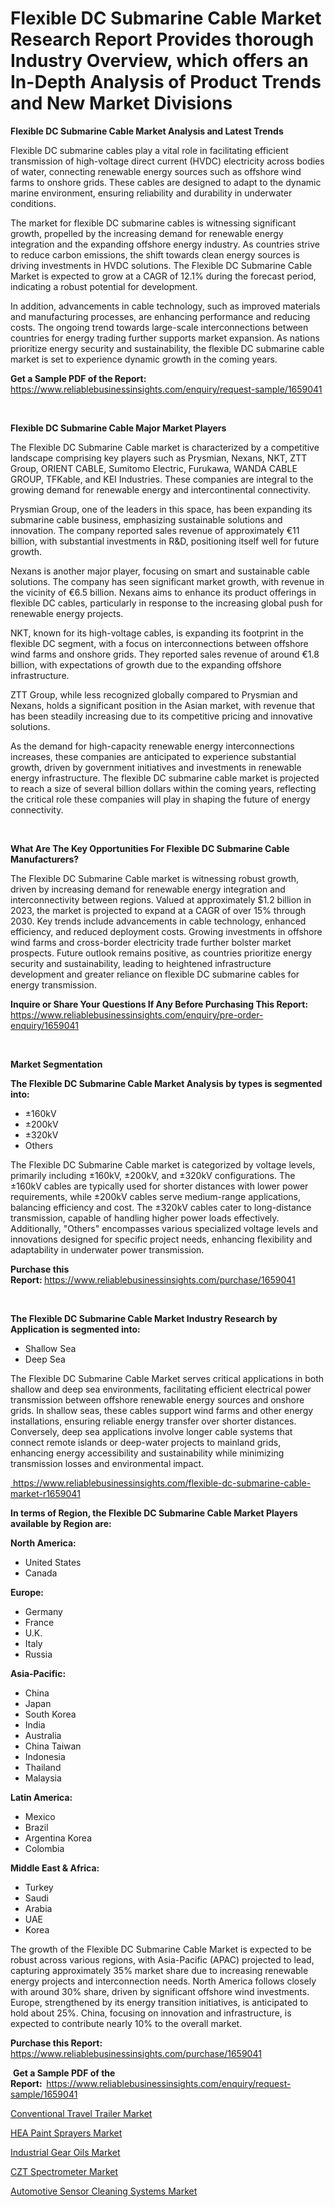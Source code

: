 <p><h1>Flexible DC Submarine Cable Market Research Report Provides thorough Industry Overview, which offers an In-Depth Analysis of Product Trends and New Market Divisions</h1></p><p><strong>Flexible DC Submarine Cable Market Analysis and Latest Trends</strong></p>
<p><p>Flexible DC submarine cables play a vital role in facilitating efficient transmission of high-voltage direct current (HVDC) electricity across bodies of water, connecting renewable energy sources such as offshore wind farms to onshore grids. These cables are designed to adapt to the dynamic marine environment, ensuring reliability and durability in underwater conditions.</p><p>The market for flexible DC submarine cables is witnessing significant growth, propelled by the increasing demand for renewable energy integration and the expanding offshore energy industry. As countries strive to reduce carbon emissions, the shift towards clean energy sources is driving investments in HVDC solutions. The Flexible DC Submarine Cable Market is expected to grow at a CAGR of 12.1% during the forecast period, indicating a robust potential for development.</p><p>In addition, advancements in cable technology, such as improved materials and manufacturing processes, are enhancing performance and reducing costs. The ongoing trend towards large-scale interconnections between countries for energy trading further supports market expansion. As nations prioritize energy security and sustainability, the flexible DC submarine cable market is set to experience dynamic growth in the coming years.</p></p>
<p><strong>Get a Sample PDF of the Report:&nbsp;</strong> <a href="https://www.reliablebusinessinsights.com/enquiry/request-sample/1659041?utm_campaign=1094&utm_medium=2&utm_source=Github&utm_content=ia&utm_term=09122024&utm_id=flexible-dc-submarine-cable">https://www.reliablebusinessinsights.com/enquiry/request-sample/1659041</a></p>
<p>&nbsp;</p>
<p><strong>Flexible DC Submarine Cable Major Market Players</strong></p>
<p><p>The Flexible DC Submarine Cable market is characterized by a competitive landscape comprising key players such as Prysmian, Nexans, NKT, ZTT Group, ORIENT CABLE, Sumitomo Electric, Furukawa, WANDA CABLE GROUP, TFKable, and KEI Industries. These companies are integral to the growing demand for renewable energy and intercontinental connectivity.</p><p>Prysmian Group, one of the leaders in this space, has been expanding its submarine cable business, emphasizing sustainable solutions and innovation. The company reported sales revenue of approximately €11 billion, with substantial investments in R&D, positioning itself well for future growth.</p><p>Nexans is another major player, focusing on smart and sustainable cable solutions. The company has seen significant market growth, with revenue in the vicinity of €6.5 billion. Nexans aims to enhance its product offerings in flexible DC cables, particularly in response to the increasing global push for renewable energy projects.</p><p>NKT, known for its high-voltage cables, is expanding its footprint in the flexible DC segment, with a focus on interconnections between offshore wind farms and onshore grids. They reported sales revenue of around €1.8 billion, with expectations of growth due to the expanding offshore infrastructure.</p><p>ZTT Group, while less recognized globally compared to Prysmian and Nexans, holds a significant position in the Asian market, with revenue that has been steadily increasing due to its competitive pricing and innovative solutions.</p><p>As the demand for high-capacity renewable energy interconnections increases, these companies are anticipated to experience substantial growth, driven by government initiatives and investments in renewable energy infrastructure. The flexible DC submarine cable market is projected to reach a size of several billion dollars within the coming years, reflecting the critical role these companies will play in shaping the future of energy connectivity.</p></p>
<p>&nbsp;</p>
<p><strong>What Are The Key Opportunities For Flexible DC Submarine Cable Manufacturers?</strong></p>
<p><p>The Flexible DC Submarine Cable market is witnessing robust growth, driven by increasing demand for renewable energy integration and interconnectivity between regions. Valued at approximately $1.2 billion in 2023, the market is projected to expand at a CAGR of over 15% through 2030. Key trends include advancements in cable technology, enhanced efficiency, and reduced deployment costs. Growing investments in offshore wind farms and cross-border electricity trade further bolster market prospects. Future outlook remains positive, as countries prioritize energy security and sustainability, leading to heightened infrastructure development and greater reliance on flexible DC submarine cables for energy transmission.</p></p>
<p><strong>Inquire or Share Your Questions If Any Before Purchasing This Report:</strong> <a href="https://www.reliablebusinessinsights.com/enquiry/pre-order-enquiry/1659041?utm_campaign=1094&utm_medium=2&utm_source=Github&utm_content=ia&utm_term=09122024&utm_id=flexible-dc-submarine-cable">https://www.reliablebusinessinsights.com/enquiry/pre-order-enquiry/1659041</a></p>
<p>&nbsp;</p>
<p><strong>Market Segmentation</strong></p>
<p><strong>The Flexible DC Submarine Cable Market Analysis by types is segmented into:</strong></p>
<p><ul><li>±160kV</li><li>±200kV</li><li>±320kV</li><li>Others</li></ul></p>
<p><p>The Flexible DC Submarine Cable market is categorized by voltage levels, primarily including ±160kV, ±200kV, and ±320kV configurations. The ±160kV cables are typically used for shorter distances with lower power requirements, while ±200kV cables serve medium-range applications, balancing efficiency and cost. The ±320kV cables cater to long-distance transmission, capable of handling higher power loads effectively. Additionally, "Others" encompasses various specialized voltage levels and innovations designed for specific project needs, enhancing flexibility and adaptability in underwater power transmission.</p></p>
<p><strong>Purchase this Report:&nbsp;</strong><a href="https://www.reliablebusinessinsights.com/purchase/1659041?utm_campaign=1094&utm_medium=2&utm_source=Github&utm_content=ia&utm_term=09122024&utm_id=flexible-dc-submarine-cable">https://www.reliablebusinessinsights.com/purchase/1659041</a></p>
<p>&nbsp;</p>
<p><strong>The Flexible DC Submarine Cable Market Industry Research by Application is segmented into:</strong></p>
<p><ul><li>Shallow Sea</li><li>Deep Sea</li></ul></p>
<p><p>The Flexible DC Submarine Cable Market serves critical applications in both shallow and deep sea environments, facilitating efficient electrical power transmission between offshore renewable energy sources and onshore grids. In shallow seas, these cables support wind farms and other energy installations, ensuring reliable energy transfer over shorter distances. Conversely, deep sea applications involve longer cable systems that connect remote islands or deep-water projects to mainland grids, enhancing energy accessibility and sustainability while minimizing transmission losses and environmental impact.</p></p>
<p><a href="https://www.reliablebusinessinsights.com/flexible-dc-submarine-cable-market-r1659041?utm_campaign=1094&utm_medium=2&utm_source=Github&utm_content=ia&utm_term=09122024&utm_id=flexible-dc-submarine-cable">&nbsp;https://www.reliablebusinessinsights.com/flexible-dc-submarine-cable-market-r1659041</a></p>
<p><strong>In terms of Region, the Flexible DC Submarine Cable Market Players available by Region are:</strong></p>
<p>
    <p> <strong> North America: </strong>
        <ul>
            <li>United States</li>
            <li>Canada</li>
        </ul>
        </p> 
    <p> <strong> Europe: </strong>
        <ul>
            <li>Germany</li>
            <li>France</li>
            <li>U.K.</li>
            <li>Italy</li>
            <li>Russia</li>
        </ul>
        </p> 
    <p> <strong> Asia-Pacific: </strong>
        <ul>
            <li>China</li>
            <li>Japan</li>
            <li>South Korea</li>
            <li>India</li>
            <li>Australia</li>
            <li>China Taiwan</li>
            <li>Indonesia</li>
            <li>Thailand</li>
            <li>Malaysia</li>
        </ul>
        </p> 
    <p> <strong> Latin America: </strong>
        <ul>
            <li>Mexico</li>
            <li>Brazil</li>
            <li>Argentina Korea</li>
            <li>Colombia</li>
        </ul>
        </p> 
    <p> <strong> Middle East & Africa: </strong>
        <ul>
            <li>Turkey</li>
            <li>Saudi</li>
            <li>Arabia</li>
            <li>UAE</li>
            <li>Korea</li>
        </ul>
    </p>
    </p>
<p><p>The growth of the Flexible DC Submarine Cable Market is expected to be robust across various regions, with Asia-Pacific (APAC) projected to lead, capturing approximately 35% market share due to increasing renewable energy projects and interconnection needs. North America follows closely with around 30% share, driven by significant offshore wind investments. Europe, strengthened by its energy transition initiatives, is anticipated to hold about 25%. China, focusing on innovation and infrastructure, is expected to contribute nearly 10% to the overall market.</p></p>
<p><strong>Purchase this Report: </strong><a href="https://www.reliablebusinessinsights.com/purchase/1659041?utm_campaign=1094&utm_medium=2&utm_source=Github&utm_content=ia&utm_term=09122024&utm_id=flexible-dc-submarine-cable">https://www.reliablebusinessinsights.com/purchase/1659041</a></p>
<p>&nbsp;<strong>Get a Sample PDF of the Report:&nbsp;&nbsp;</strong><a href="https://www.reliablebusinessinsights.com/enquiry/request-sample/1659041?utm_campaign=1094&utm_medium=2&utm_source=Github&utm_content=ia&utm_term=09122024&utm_id=flexible-dc-submarine-cable">https://www.reliablebusinessinsights.com/enquiry/request-sample/1659041</a></p>
<p><strong></strong></p>
<p><p><a href="https://www.linkedin.com/pulse/conventional-travel-trailer-market-size-forecast-analysis-pct1e?utm_campaign=1094&utm_medium=2&utm_source=Github&utm_content=ia&utm_term=09122024&utm_id=flexible-dc-submarine-cable">Conventional Travel Trailer Market</a></p><p><a href="https://github.com/rileymgdorcas/Market-Research-Report-List-1/blob/main/hea-paint-sprayers-market.md?utm_campaign=1094&utm_medium=2&utm_source=Github&utm_content=ia&utm_term=09122024&utm_id=flexible-dc-submarine-cable">HEA Paint Sprayers Market</a></p><p><a href="https://www.linkedin.com/pulse/th-score-market-0ptye?utm_campaign=1094&utm_medium=2&utm_source=Github&utm_content=ia&utm_term=09122024&utm_id=flexible-dc-submarine-cable">Industrial Gear Oils Market</a></p><p><a href="https://github.com/LilianFaulkner65/Market-Research-Report-List-1/blob/main/czt-spectrometer-market.md?utm_campaign=1094&utm_medium=2&utm_source=Github&utm_content=ia&utm_term=09122024&utm_id=flexible-dc-submarine-cable">CZT Spectrometer Market</a></p><p><a href="https://www.linkedin.com/pulse/th-score-market-0ptye?utm_campaign=1094&utm_medium=2&utm_source=Github&utm_content=ia&utm_term=09122024&utm_id=flexible-dc-submarine-cable">Automotive Sensor Cleaning Systems Market</a></p></p>